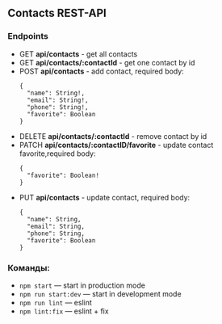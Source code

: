 ## Contacts REST-API

### Endpoints

- GET **api/contacts** - get all contacts
- GET **api/contacts/:contactId** - get one contact by id
- POST **api/contacts** - add contact, required body:
  ```
  {
    "name": String!,
    "email": String!,
    "phone": String!,
    "favorite": Boolean
  }
  ```
- DELETE **api/contacts/:contactId** - remove contact by id
- PATCH **api/contacts/:contactID/favorite** - update contact favorite,required
  body:
  ```
  {
    "favorite": Boolean!
  }
  ```
- PUT **api/contacts** - update contact, required body:
  ```
  {
    "name": String,
    "email": String,
    "phone": String,
    "favorite": Boolean
  }
  ```

### Команды:

- `npm start` &mdash; start in production mode
- `npm run start:dev` &mdash; start in development mode
- `npm run lint` &mdash; eslint
- `npm lint:fix` &mdash; eslint + fix
